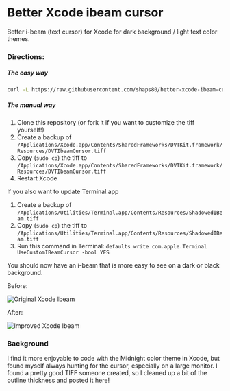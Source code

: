 Better Xcode ibeam cursor
=================

Better i-beam (text cursor) for Xcode for dark background / light text color themes.

### Directions:

##### The easy way

```bash
curl -L https://raw.githubusercontent.com/shaps80/better-xcode-ibeam-cursor/master/install.sh | bash 
```

##### The manual way

1. Clone this repository (or fork it if you want to customize the tiff yourself!)
2. Create a backup of `/Applications/Xcode.app/Contents/SharedFrameworks/DVTKit.framework/Resources/DVTIbeamCursor.tiff`
3. Copy (`sudo cp`) the tiff to `/Applications/Xcode.app/Contents/SharedFrameworks/DVTKit.framework/Resources/DVTIbeamCursor.tiff`
4. Restart Xcode

If you also want to update Terminal.app

1. Create a backup of `/Applications/Utilities/Terminal.app/Contents/Resources/ShadowedIBeam.tiff`
2. Copy (`sudo cp`) the tiff to `/Applications/Utilities/Terminal.app/Contents/Resources/ShadowedIBeam.tiff`
3. Run this command in Terminal: `defaults write com.apple.Terminal UseCustomIBeamCursor -bool YES`

You should now have an i-beam that is more easy to see on a dark or black background.

Before:

![Original Xcode Ibeam](https://raw.github.com/shaps80/better-xcode-ibeam-cursor/master/cursor-example-before.png "Original Xcode Ibeam") 

After:

![Improved Xcode Ibeam](https://raw.github.com/shaps80/better-xcode-ibeam-cursor/master/cursor-example-after.png "Replacement Xcode Ibeam")

### Background

I find it more enjoyable to code with the Midnight color theme in Xcode, but found myself always hunting for the cursor, especially on a large monitor. I found a pretty good TIFF someone created, so I cleaned up a bit of the outline thickness and posted it here!
